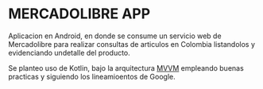 MERCADOLIBRE APP
========

Aplicacion en Android, en donde se consume un servicio web de Mercadolibre para realizar consultas de articulos en Colombia
listandolos y evidenciando undetalle del producto.

Se planteo uso de Kotlin, bajo la arquitectura [MVVM](https://developer.android.com/jetpack/guide?gclsrc=ds&gclsrc=ds&gclid=CMiN3rCh5PACFR3CcwQdYO0EcA)
empleando buenas practicas y siguiendo los lineamioentos de Google.



 [1]: https://github.com/dellylucas